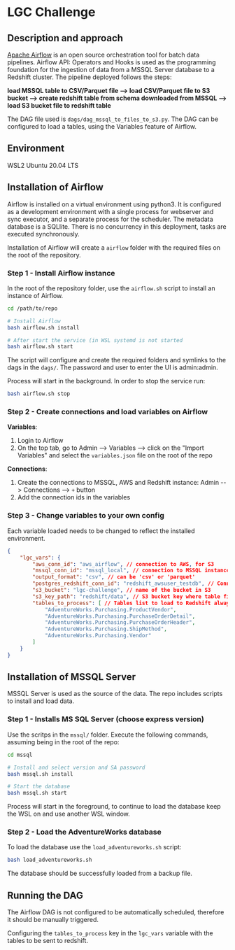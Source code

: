 # LGC Challenge

## Description and approach

[Apache Airflow](https://airflow.apache.org/) is an open source orchestration tool for batch data pipelines. Airflow API: Operators and Hooks is used as the programming foundation for the ingestion of data from a MSSQL Server database to a Redshift cluster. The pipeline deployed follows the steps:

__load MSSQL table to CSV/Parquet file --> load CSV/Parquet file to S3 bucket --> create redshift table from schema downloaded from MSSQL --> load S3 bucket file to redshift table__

The DAG file used is `dags/dag_mssql_to_files_to_s3.py`. The DAG can be configured to load a tables, using the Variables feature of Airflow. 

## Environment

WSL2 Ubuntu 20.04 LTS

## Installation of Airflow

Airflow is installed on a virtual environment using python3. It is configured as a development environment with a single process for webserver and sync executor, and a separate process for the scheduler. The metadata database is a SQLlite. There is no concurrency in this deployment, tasks are executed synchronously.

Installation of Airflow will create a `airflow` folder with the required files on the root of the repository.

### Step 1 - Install Airflow instance

In the root of the repository folder, use the `airflow.sh` script to install an instance of Airflow.

```bash
cd /path/to/repo

# Install Airflow
bash airflow.sh install

# After start the service (in WSL systemd is not started
bash airflow.sh start
```

The script will configure and create the required folders and symlinks to the dags in the `dags/`. The password and user to enter the UI is admin:admin.

Process will start in the background. In order to stop the service run:

```bash
bash airflow.sh stop
```

### Step 2 - Create connections and load variables on Airflow

__Variables__:
1. Login to Airflow
2. On the top tab, go to Admin --> Variables --> click on the "Import Variables" and select the `variables.json` file on the root of the repo

__Connections__:
1. Create the connections to MSSQL, AWS and Redshift instance: Admin --> Connections --> `+` button
2. Add the connection ids in the variables

### Step 3 - Change variables to your own config

Each variable loaded needs to be changed to reflect the installed environment.
```json
{
    "lgc_vars": {
        "aws_conn_id": "aws_airflow", // connection to AWS, for S3
        "mssql_conn_id": "mssql_local", // connection to MSSQL instance with source data
        "output_format": "csv", // can be 'csv' or 'parquet'
        "postgres_redshift_conn_id": "redshift_awsuser_testdb", // Connection ID for Redshift cluster
        "s3_bucket": "lgc-challenge", // name of the bucket in S3
        "s3_key_path": "redshift/data", // S3 bucket key where table files will be sent
        "tables_to_process": [ // Tables list to load to Redshift always in format <db>.<schema>.<table>
            "AdventureWorks.Purchasing.ProductVendor",
            "AdventureWorks.Purchasing.PurchaseOrderDetail",
            "AdventureWorks.Purchasing.PurchaseOrderHeader",
            "AdventureWorks.Purchasing.ShipMethod",
            "AdventureWorks.Purchasing.Vendor"
        ]
    }
}
```

## Installation of MSSQL Server

MSSQL Server is used as the source of the data. The repo includes scripts to install and load data.

### Step 1 - Installs MS SQL Server (choose express version) 
Use the scritps in the `mssql/` folder. Execute the following commands, assuming being in the root of the repo:

```bash
cd mssql

# Install and select version and SA password
bash mssql.sh install

# Start the database
bash mssql.sh start
```

Process will start in the foreground, to continue to load the database keep the WSL on and use another WSL window.

### Step 2 - Load the AdventureWorks database

To load the database use the `load_adventureworks.sh` script:

```bash
bash load_adventureworks.sh
```

The database should be successfully loaded from a backup file.

## Running the DAG

The Airflow DAG is not configured to be automatically scheduled, therefore it should be manually triggered. 

Configuring the `tables_to_process` key in the `lgc_vars` variable with the tables to be sent to redshift.